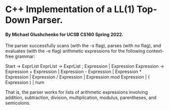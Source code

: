 # C++ Implementation of a LL(1) Top-Down Parser.
#### By Michael Glushchenko for UCSB CS160 Spring 2022.

The parser successfully scans (with the -s flag), parses (with no flag), and evaluates (with the -e flag) arithmetic expressions for the following context-free grammar:

Start	    →	ExprList
ExprList	→	ExprList ; Expression
            |	Expression
Expression	→	Expression + Expression
            |	Expression - Expression
            |	Expression * Expression
            |	Expression / Expression
            |	Expression mod Expression
            |	( Expression )
            |	num

That is, the parser works for lists of arithmetic expressions involving addition, subtraction, division, multiplication, modulus, parentheses, and semicolons.
